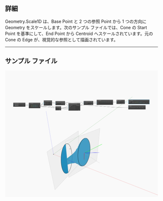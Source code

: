 ## 詳細
Geometry.Scale1D は、Base Point と 2 つの参照 Point から 1 つの方向に Geometry をスケールします。次のサンプル ファイルでは、Cone の Start Point を基準にして、End Point から Centroid へスケールされています。元の Cone の Edge が、視覚的な参照として描画されています。
___
## サンプル ファイル

![Scale1D](./Autodesk.DesignScript.Geometry.CoordinateSystem.Scale1D_img.jpg)

